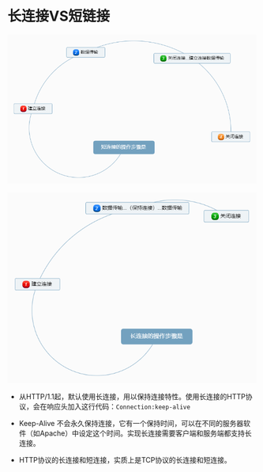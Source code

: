 # 长连接VS短链接

![短连接的操作步骤是](长连接VS短链接.assets/短连接的操作步骤是.png)

![长连接的操作步骤是](长连接VS短链接.assets/长连接的操作步骤是.png)

- 从HTTP/1.1起，默认使用长连接，用以保持连接特性。使用长连接的HTTP协议，会在响应头加入这行代码：`Connection:keep-alive`

- Keep-Alive 不会永久保持连接，它有一个保持时间，可以在不同的服务器软件（如Apache）中设定这个时间。实现长连接需要客户端和服务端都支持长连接。

- HTTP协议的长连接和短连接，实质上是TCP协议的长连接和短连接。

